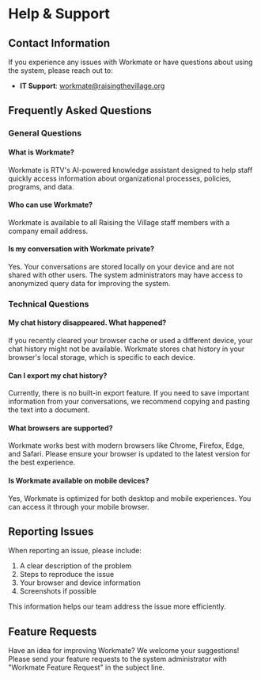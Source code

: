 # Help & Support

## Contact Information

If you experience any issues with Workmate or have questions about using the system, please reach out to:

- **IT Support**: workmate@raisingthevillage.org

## Frequently Asked Questions

### General Questions

#### What is Workmate?
Workmate is RTV's AI-powered knowledge assistant designed to help staff quickly access information about organizational processes, policies, programs, and data.

#### Who can use Workmate?
Workmate is available to all Raising the Village staff members with a company email address.

#### Is my conversation with Workmate private?
Yes. Your conversations are stored locally on your device and are not shared with other users. The system administrators may have access to anonymized query data for improving the system.

### Technical Questions

#### My chat history disappeared. What happened?
If you recently cleared your browser cache or used a different device, your chat history might not be available. Workmate stores chat history in your browser's local storage, which is specific to each device.

#### Can I export my chat history?
Currently, there is no built-in export feature. If you need to save important information from your conversations, we recommend copying and pasting the text into a document.

#### What browsers are supported?
Workmate works best with modern browsers like Chrome, Firefox, Edge, and Safari. Please ensure your browser is updated to the latest version for the best experience.

#### Is Workmate available on mobile devices?
Yes, Workmate is optimized for both desktop and mobile experiences. You can access it through your mobile browser.

## Reporting Issues

When reporting an issue, please include:

1. A clear description of the problem
2. Steps to reproduce the issue
3. Your browser and device information
4. Screenshots if possible

This information helps our team address the issue more efficiently.

## Feature Requests

Have an idea for improving Workmate? We welcome your suggestions! Please send your feature requests to the system administrator with "Workmate Feature Request" in the subject line. 